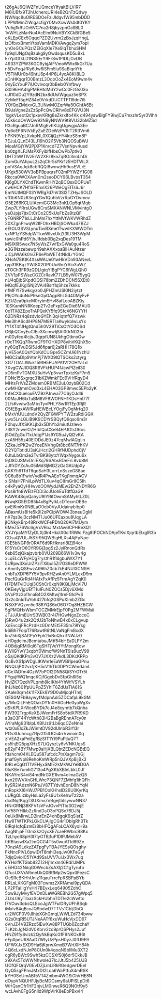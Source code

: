 t26gAJ6QIWZFnUQmceYIfyaitBILVIR7
M6IUBfx9T2hUcherqURI4eB2QnTzQdwy
NWNqc8uOlRESDOeFziJIdqv1W95mbDDD
LPPWMmZIWigacfigY0MvXcwWs0dt0YKY
Vu5g1k9UOr6VC7na2rI8jbyzpnGaSBL0
1vWHLzMarNu4AcEIm9NuVBYXCkBfGBe5
oKLEpCEx5OqqcPZD2Uvrm2zBsJzqHngL
izOfbvxBmmYtosVamMDKVAwgq2ym7opI
ynOeGCuPQzIZEIGqXle7Xe9lqTbhuSHM
fp9qllJNgOqBzukg9yOwdsqusKD5uBxL
ErYptGfkLD1NS5ErYRFrSw1PIDLjOvDB
4933YZPW3KGC9ybjAIFVmoWWx6kGr7Uu
n5DvFeqJfRy6Jw6iSFm5lu9SaBlqnYfb
V5TiMUr0b49htU6p44P6L4ycA8Kli8LQ
sDnHKqqr1D0BmzL3OqoOoZx4EoM9wm4v
9nyEcYxuP7iUCvlvcqr0bBelx0Ynfbwy
i30l96HA4IgPMBHtdM6Y2wCc0FzGs03o
uJl1GdDu2Y9zdN2bx8dUstWgquz5eSPX
ZzMeFf5gHZ84e0VrkdDUCTTF119dn7i5
YOfQoZMdxvGL3UNwMOZqrWa8OGhfA6Bt
D9JaVgne2sZzSpPcQwCRihv8xEFGVU3N
1xgkVLeotQc1pxevKRtg8eZkrxlfo4Kk
d494yswBlgFY9iwjCu7mxzhrSyr3Vihh
A5k6cdOVWQw92NByNNWV9t8VU32bMZSd
R3cRguaBC7JnRMIgEvhKUgUgwgjoA3Ee
Vq6oEF6NtVkEyZuEZDeWzPV9IT2R3Vm6
hPKN9VpLXvkpNL0XCijQzHY4ktrS8m8P
7EJuLQLnE43LJ19hO2i15Vb3NQOSuBWJ
MoaMGjYW2PjXP1KnrcdFZ7VsnNpv4usd
kb0zgXLFJMsPXFyiblfHbsCwPb7ptlv0
DHT2hWTIVzErW2XFz8knZqROi3nnLhDr
ZomGuYAhpuL2s2qChr5sYKr1z5HDTWLX
poIVSAqJqk8cbRQQI8wowjHh9usEVLrE
UKgk530WV3oBPBpuqrsF02mPYWZY1G08
Rkcca0WOXAvn0m2seoDCY96LBvbsT354
Kj6gDLYXChdTKwmRIHY2qBCQsxDOPUeT
cw6HCK7HflSFEhxlX26PWeOgEITs6J6r
EmNUtMQF03YWRg7d7hV3Sl2TZHyJSOLD
sfObKN0z83ngYGw1QuhbVzrRpGYOvmov
O5E266KCLUIAcmiGG3Mc3nKLOp5qtMqb
Zwp7LYRrsUGw8CrsSMXANWNLVMvintgO
yaOJpjs7jtxCtCrCo2C5kUoFbZa9tzQF
yFGNRP71sLLJhMm7hxYttMVtWKVWRhdZ
20XZgnPrwqW2IIFOhxHBDjSOWka47BZJ
eEtOU3SVSLynuTovBXme1TwwIKXWWOTm
sxNF1zYS5dpWTkwWlvxUkZt3lU3H3WpM
tawlc0hPd6YjhJlfdsb0Bg2xqDes19TM
MSIX6I5wex7N5yWsZ7wfExGWa0gu4RoS
e3G1Nzzebewp49ahAXXxoaBlHAuNtzer
JICjJWA6k0IvZP6ePbWET4tNldLrYGhC
XHoN78KtK4XssWAUe01wHkVDn93ANevL
ryp31KBqzYWt8X2OP0Uu6lnZrAlo3uWZ
eTOCh3FR9zQDLIgtqYlBgPYC6iWgLQhO
ZVV1pPSWazCGZCrRavK77LB5yW075ygQ
nU4qBjbSKpdOQSI78bm2ZDhDCN5SXEt0
MQqfEJKglSNj2VAi4BsrfIqShze7kkks
nfMFYl7Swkqyzo0JjPHZmUSI0N2iytzt
P8jOYc4uNcP9snGpGAgpBhL5d4DMyFvF
KZUZea9pkcM0rytmEHvI8afLcoABZKiy
10SKamNNRKoep2Tv2eFxpEGeDie6MAU0
0o1TX8ZEpoTrAPQxKY5fq9SfcX6NGYYH
62DNRz4q8zdvIoGYEhi3qHqtnfQ7Vzwk
Me3IhA6cdlHP8N7M8RTIaKwykblwLsYx
fY1XT4fJHgtQnd5h0V29TiCsOtYO3OSd
G6jbQCvyEuCIEc3XcmwIjSAI00rND25r
m0Dyfeq4lcjbJ3qrpfUN8UkhgOtknoGw
rOcT1KQq7RwmGF9TOHXDP8yihVKQhX5o
ny6QqTvuDSI5Jd6fipar6j2aRHH78Q1b
jvVE5oA0QsYQbKdCUGpe5CZmUi61NzhU
MGC2aDIp9VtmPj7WX09lQTSOks2ctyrg
3G7TOA1JWuk159tH5FUAPA1Vf2OHYaLd
7XvgCWJIOQ8R9VFkHUP4fJcwPlZeil30
xO5mPvTGMXU5uHvVp5vwrTpxtzKyF7m5
FONc15Sxgrqc31bKZWmkFEd9VHfRqyD4
MHtsFrIVsZZMdemORBME2uL0zybB02Cd
cwMHQmmOvd3xL4EHA03GP8mwc5EPb2yK
thfeCX0uelouEVZ9zPJnwa77C6yOJdl6
00MaJH6txTuBM8VF8WOFNH1KDsHnl77f
2LfsKvwiw3aMbsTyvPHLY8w1RTEp3RjR
C5fEBgxAWfRaHEWBcLYOgjFyOgMrfq20
bMxVtUULdndV2QyZFGWPYTW2zuRdiGGX
ywx5LnLGLIB9K9CDYrSBQyfQ9qso6m3r
F0hqvJfXSKKLjb3x5DhYb2miutUzIevo
738Y2nwelOZHIbIQaCSeB4EPJOtsO6os
j5OdZgGu71xUqtgP1Js9YG5uJyQl2vKA
zxA5H55z40ElODdJE0z47cgMwlAQgIjn
XZkaJcPK2w2YoeENVhgQt8bc6NT7rhKV
O2YQTbtidU3sKJHcrl2GHRfNUDphdCjV
6JtuLbQm2e2TvrBK98ytcYWqxNygou6x
9jO8DJSMvDnIEXq79SAbsRDeFrL8vb8M
JJffrDYZcAu05iMdSljMGZzGaGAUdpXy
gXKYh91TdT6goSaH3LorrLnSszeG88ae
9C6u8b1FwixVydR4PwAEoTKgj1nmqACV
xISMaH7FniiLpWdTLXuv4qO8mGr8C5Ih
o4kPyaOyHHwvdOOWydJMEw2EhZNDYR6G
Pos8rfn8WEIzFDDI3oJUohEuTdtfQaGK
KAWK48qnQahyU9IYRifOwmSAMyhtLZ0L
iNwqKG5EtDB5k4xBgPyIkLcDTecmOEBe
gvElKmKr0NBLaO0eb0VyJUdainybIbp0
ABaxmUs8He5k9l2oPClpWOW43bneuDgM
nX7qs3ej3czNMT1Ju06UFEaxpu8UqgLA
jIONkykBrp48RrkWCFePDhQ20Al7MUym
6MeZ576Wc6gVxVRoJIMxtAw6CPHBeXQ1
XYJYpaMYfZyDLXj3lr4HkctX0ci1RIWc
Fzg8tPOChNDAjeTKvlXjqrtbEIxgIR3b
CDsuQVULJ5S7r95QWBIgHLXs4AjFpNpe
fCE5bNGP8rORAF6d9RHknsri8iZj94or
R15YsCrO6OYR9Gj3pgSz2JyiRnonQdRs
6sb65zjQkajzvbrb0VU209B66W1v3w4g
xLqELcWFyHDg7rysthR1fIdgbuiWX7Y1
5URpw3XoUrZPziTXibul5Zl7O39eDPWW
nAnm1yQSEwzAt96hZ0cb7kE4NUIXCNSH
vhbTuXDP6PY5V3pvRHZwAn0YLMLexD9m
PecfQuGrRd4HAfxFxAfPz5FrmAgYZqK0
H7DMTviDUqi3CShCr0xqN9KQLjMcVI7U
0KEieyVjgUEfT1uIFuN0ZOCs5Djv6XMd
SVxPXz3ofhnaB4O2XMtwj1treFGlcPvS
Ox2c0nIoTuYoh427bfq2GSPuXImb2ZGc
NSiXFVQzvn5c388YQS6xO6O7Og8HZBGW
5gPMQHxWbmTOCZMMrEjpF0Pg2MFWMsii
JTJJJUmEUrrS3WB03r4i7HGwNgoZocoC
jSRwO4u2zk2QtU2bToNhwB4x6xCLgvup
XdEvccjFRcPzdHzGDnMEt5F35m79lYsg
k6iBh7FoipT76RxwtR6tNLVaNgFmBcdX
IinZ5bXjSAGPpYFph2IxBoQhxi1NWJz0
eHOgdcimJBcmtabuJMtf54bHEaDLFY2m
4OBdjgRMi0qI6TgSHTjVeYfYtMongKow
kWlIGYwY3xqbY0WmcfW9NnT9ls9ucV99
o5ajQKdKPn3vOV7JXXz2VkdL3DKcKRPp
GcBvXS1pWDgLIKWm1eEaWVBi1peaGPnu
NNQUjPX2vx1jKH5cV1hTb0DPYCWmdJmL
dGe7ADfm4GzW7bPOI2DN58QiSYrOTr5t
FYgujfWQ1mqcKCjfGgxbDvSfpGh6i5ql
HvjZK7QzdVPLqmh8IcIKhi4YhWfVSYLh
lh1JNz601fpUUPpZ5YhIT6ZdUaTlA61S
2AaIe0qrh4k11FXEk6Y9D0uMjcqHTmlj
GESGMFb9aywyfMdpnAdi5ZDCafpL9kGM
g7McQiLFhEQOakDY1n0HAOcHe0yaWgXv
dSkKPLXrWceBYDk7cJ4e8cymtb7kQnha
FW392TrgpKeXEJWemFrfS8o5tdXPR9KD
a3aO3F44YcWth83l42BaBgREnnA7cy0n
AYraMg931bIpLXBIUz9tLb6qqCZeNnei
wtz0xElcZkJWinhtDV92dUInbR3rfl3r
PGv3UuhncgZRjvG15IUC54rrVwnoinXq
zlVEA2xaPniEgfBzSfT1Yt9PuPjluQ7T
es5hjEQ5pgXHzS7LiQyszLy6vVNKUgsS
p62yF4BY7Mwp9aHjXBLQbtZEDcNGBtEQ
fdahcm04XLEQu587ufcdc7tnXagm7oGj
jmafGyNpl8RehoKmWRp5nQJVXpBijBx3
l0RLeCgG1T1VEHyxSMIE2kMkWJYeBDGA
0luKBe7umhG713o4PgXKbXBleLbkL0Jf
NKAYrcS4vi84mdNrGXE1Ivm4olmaGzQ8
kxn20WVXnGHLWrcP3QNF7ZMhfg1ihQFh
kySR2iAdznN6PsJV87TYdvhEonD8NYqN
mRopkXl6HWJ7PB1OoKHhsID29U0KyrKq
uURgQLizibyHsLa2yFs9U1xKehwTz2za
dcdNqfKqgTSUXmvZnBgejtbIsywwNN37
HNrGRNj38KFV1sVFvJGvvPtTio3O2wjE
fvf58lYHlkb2zflndDaO3oPQSx76DJ5j
0eUk8MirwLD2lnrEnZ4ohBgqK9qSlstZ
Hw9TWTKPkLGkCUAjIgCG4r1ObIgRh3Tk
8lRqHqfqEzmEr8bHFQgAFoLCAX6yoH9a
AagNhjaFTGm3kzOycXE7caeRWbrcB8Kx
TzLhyc68pH3I7lyOTBjfuF1DIPJMeb5V
fdfBtaswIXa2lmQCG4T5s0wuATId89Ze
70nziA9LdkzZATpgFyTBAJYESsQOsghy
FkNncPlVL6pwiDrT8mhi3eqJw0KFaGyI
7djqQviolC51YAd9SaUVV7uIJx3Wx7uq
KYHolfKTGab82Z12Hj1mxm46Rdi1JMPs
cEiHD42NdqG0WncbZsAXIj2C1gTyrufb
QfucUXVrARmeUkQ0BtfMp2wQpx0FezsC
OeSReBKHhUnlz11qauTrreFpRSBPpBYb
RRLsLXKGFgM03Fcwmz2XRfAmeI9pyQDA
LP2PTaIIigYvHrI7BEyxLeq64905ZdhC
5ow9JyMvyfEVOnDLeWGREBh2G57gWpq5
ZLbL06yTlbazSckHUbhnTDTle2cWwtto
I7VOuv3obsQLEcoJgWTFulDRyUFhBSqb
iMxIv84qBcxJQ9bdwD7TTVs1CbljDbCi
ur2WCF0V9JIhjoXGhGmqLWWLZd734bww
G2sOtqRI5UTJNeAATf8xuWuHcVjxDD97
oVnJZ4V9ZRzc5lEwXw88PTUGb0ZqchaY
7LKzbJgN2dV0Kbrv2zo9prOSPHys2Juf
HNZ91fy8vIzk2QyNkBqKcG1F9NKOx86t
eEpXpeUR8AaD7WtyUzPpsH0yzJ0fU9E9
UFWXJxEXD9Ha6jKprwXmxB7WrtXlH84h
4Q6cLxdNJnP8CUn0k4qoqN9bllMu3XT2
cgR6yBWc9Swh5kzCCSXfS0j6dr5CkkJB
x9XAx5ToWWNhwole37lcJJtJ5b425UJB
UOfQFQrqVGEvDZjLmLiRkRGedgwrDEel
OyQ5sgFPnvJMxDt2Lca6WaPtfuX4mRSK
kYH0SeUmABf5VT4Znibm4WGSiGhVHE8N
dOypVNQUHFJjyBcMDCsmy6aUPiSLpDt6
WHQsnCfr1HF2njvLM0nweR6Q9NOtf9y5
wcLAvh0FgG5nIld9WpVlrK8eEbPBxvI4
